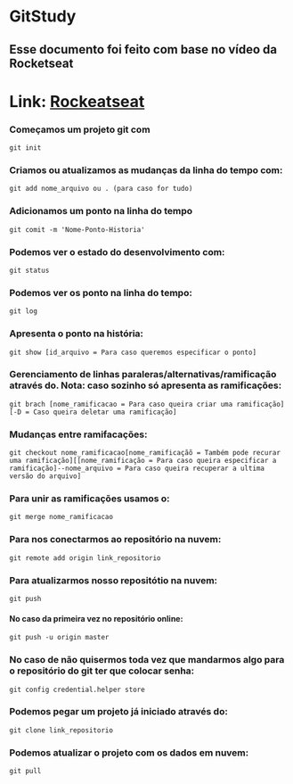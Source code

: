 # GitStudy

## Esse documento foi feito com base no vídeo da Rocketseat
# Link: [Rockeatseat](https://www.youtube.com/watch?v=2alg7MQ6_sI&t=939s)

### Começamos um projeto git com
`` git init ``

### Criamos ou atualizamos as mudanças da linha do tempo com:
``git add nome_arquivo ou . (para caso for tudo)``

### Adicionamos um ponto na linha do tempo
``git comit -m 'Nome-Ponto-Historia'``

### Podemos ver o estado do desenvolvimento com:
``git status``

### Podemos ver os ponto na linha do tempo:
``git log``

### Apresenta o ponto na história:
``git show [id_arquivo = Para caso queremos especificar o ponto]``

### Gerenciamento de linhas paraleras/alternativas/ramificação através do. Nota: caso sozinho só apresenta as ramificações:
``git brach [nome_ramificacao = Para caso queira criar uma ramificação][-D = Caso queira deletar uma ramificação]``

### Mudanças entre ramifacações:
``git checkout nome_ramificacao[nome_ramificaçãõ = Também pode recurar uma ramificação][[nome_ramificação = Para caso queira especificar a ramificação]--nome_arquivo = Para caso queira recuperar a ultima versão do arquivo]``

### Para unir as ramificações usamos o:
``git merge nome_ramificacao``

### Para nos conectarmos ao repositório na nuvem:
``git remote add origin link_repositorio``

### Para atualizarmos nosso repositótio na nuvem:
``git push``
#### No caso da primeira vez no repositório online:
``git push -u origin master``

### No caso de não quisermos toda vez que mandarmos algo para o repositório do git ter que colocar senha:
``git config credential.helper store``

### Podemos pegar um projeto já iniciado através do:
``git clone link_repositorio``

### Podemos atualizar o projeto com os dados em nuvem:
``git pull``
